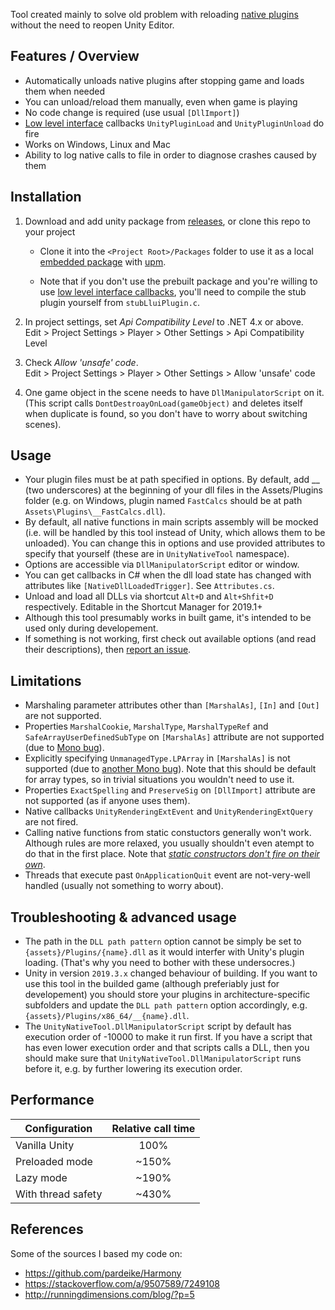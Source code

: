 Tool created mainly to solve old problem with reloading [native plugins](https://docs.unity3d.com/Manual/NativePlugins.html) without the need to reopen Unity Editor.

## Features / Overview

- Automatically unloads native plugins after stopping game and loads them when needed
- You can unload/reload them manually, even when game is playing
- No code change is required (use usual `[DllImport]`)
- [Low level interface](https://docs.unity3d.com/Manual/NativePluginInterface.html) callbacks `UnityPluginLoad` and `UnityPluginUnload` do fire
- Works on Windows, Linux and Mac
- Ability to log native calls to file in order to diagnose crashes caused by them

## Installation

1. Download and add unity package from [releases](https://github.com/MCpiroman/UnityNativeTool/releases), or clone this repo to your project

   - Clone it into the `<Project Root>/Packages` folder to use it as a local [embedded package](https://docs.unity3d.com/Manual/upm-embed.html) with [upm](https://docs.unity3d.com/Packages/com.unity.package-manager-ui@1.8/manual/index.html).

   - Note that if you don't use the prebuilt package and you're willing to use [low level interface callbacks](https://docs.unity3d.com/Manual/NativePluginInterface.html), you'll need to compile the stub plugin yourself from `stubLluiPlugin.c`.

2. In project settings, set _Api Compatibility Level_ to .NET 4.x or above.  
   Edit > Project Settings > Player > Other Settings > Api Compatibility Level
   
3. Check _Allow 'unsafe' code_.  
   Edit > Project Settings > Player > Other Settings > Allow 'unsafe' code

4. One game object in the scene needs to have `DllManipulatorScript` on it. (This script calls `DontDestroayOnLoad(gameObject)` and deletes itself when duplicate is found, so you don't have to worry about switching scenes).

## Usage
- Your plugin files must be at path specified in options. By default, add __ (two underscores) at the beginning of your dll files in the Assets/Plugins folder (e.g. on Windows, plugin named `FastCalcs` should be at path `Assets\Plugins\__FastCalcs.dll`).
- By default, all native functions in main scripts assembly will be mocked (i.e. will be handled by this tool instead of Unity, which allows them to be unloaded). You can change this in options and use provided attributes to specify that yourself (these are in `UnityNativeTool`  namespace).
- Options are accessible via `DllManipulatorScript` editor or window.
- You can get callbacks in C# when the dll load state has changed with attributes like `[NativeDllLoadedTrigger]`. See `Attributes.cs`.
- Unload and load all DLLs via shortcut `Alt+D` and `Alt+Shfit+D` respectively. Editable in the Shortcut Manager for 2019.1+
- Although this tool presumably works in built game, it's intended to be used only during developement.
- If something is not working, first check out available options (and read their descriptions), then [report an issue](https://github.com/mcpiroman/UnityNativeTool/issues/new).

## Limitations
- Marshaling parameter attributes other than `[MarshalAs]`, `[In]` and `[Out]` are not supported.
- Properties `MarshalCookie`, `MarshalType`, `MarshalTypeRef` and `SafeArrayUserDefinedSubType` on `[MarshalAs]` attribute are not supported (due to [Mono bug](https://github.com/mono/mono/issues/12747)).
- Explicitly specifying `UnmanagedType.LPArray` in `[MarshalAs]` is not supported (due to [another Mono bug](https://github.com/mono/mono/issues/16570)). Note that this should be default for array types, so in trivial situations you wouldn't need to use it.
- Properties `ExactSpelling` and `PreserveSig` on `[DllImport]` attribute are not supported (as if anyone uses them).
- Native callbacks `UnityRenderingExtEvent` and `UnityRenderingExtQuery` are not fired.
- Calling native functions from static constuctors generally won't work. Although rules are more relaxed, you usually shouldn't even atempt to do that in the first place. Note that _[static constructors don't fire on their own](https://docs.microsoft.com/en-us/dotnet/csharp/programming-guide/classes-and-structs/static-constructors#remarks)_.
- Threads that execute past `OnApplicationQuit` event are not-very-well handled (usually not something to worry about).

## Troubleshooting & advanced usage
- The path in the `DLL path pattern` option cannot be simply be set to `{assets}/Plugins/{name}.dll` as it would interfer with Unity's plugin loading. (That's why you need to bother with these undersocres.)
- Unity in version `2019.3.x` changed behaviour of building. If you want to use this tool in the builded game (although preferiably just for developement) you should store your plugins in architecture-specific subfolders and update the `DLL path pattern` option accordingly, e.g. `{assets}/Plugins/x86_64/__{name}.dll`.
- The `UnityNativeTool.DllManipulatorScript` script by default has execution order of -10000 to make it run first. If you have a script that has even lower execution order and that scripts calls a DLL, then you should make sure that `UnityNativeTool.DllManipulatorScript` runs before it, e.g. by further lowering its execution order.


## Performance

| Configuration | Relative call time |
| --- |:---:|
| Vanilla Unity | 100% |
| Preloaded mode | ~150% |
| Lazy mode | ~190% |
| With thread safety | ~430% |

## References
Some of the sources I based my code on:
- https://github.com/pardeike/Harmony
- https://stackoverflow.com/a/9507589/7249108
- http://runningdimensions.com/blog/?p=5
